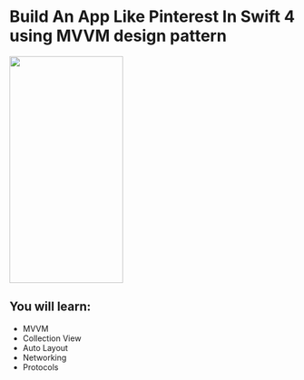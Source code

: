 # Build An App Like Pinterest In Swift 4 using MVVM design pattern


<img src="https://camo.githubusercontent.com/bb8b8bdf224a12fa9b41fa30edb30b2bede5098f/68747470733a2f2f692e696d6775722e636f6d2f384b55624565722e676966" width="200" height="400" />


## You will learn:

- MVVM
- Collection View
- Auto Layout
- Networking
- Protocols
